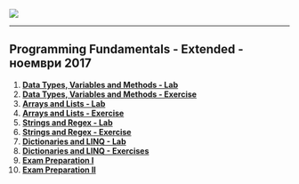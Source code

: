 <a href="#"><img src="https://i.imgur.com/OrqPzxG.png" ></img></a>

---
## <b>Programming Fundamentals - Extended - ноември 2017</b>
1.  <a href="https://github.com/IvayloIV/Programming-Fundamentals/tree/master/Programming%20Fundamentals%20-%20Extended%20-%20%D0%BD%D0%BE%D0%B5%D0%BC%D0%B2%D1%80%D0%B8%202017/Data%20Types%2C%20Variables%20and%20Methods%20%20Lab" > <b>Data Types, Variables and Methods - Lab</b> </a> 
2.  <a href="https://github.com/IvayloIV/Programming-Fundamentals/tree/master/Programming%20Fundamentals%20-%20Extended%20-%20%D0%BD%D0%BE%D0%B5%D0%BC%D0%B2%D1%80%D0%B8%202017/Data%20Types%2C%20Variables%20and%20Methods%20-%20Exercise" > <b>Data Types, Variables and Methods - Exercise</b> </a> 
3.  <a href="https://github.com/IvayloIV/Programming-Fundamentals/tree/master/Programming%20Fundamentals%20-%20Extended%20-%20%D0%BD%D0%BE%D0%B5%D0%BC%D0%B2%D1%80%D0%B8%202017/Arrays%20and%20Lists%20-%20Lab" > <b>Arrays and Lists - Lab</b> </a> 
4.  <a href="https://github.com/IvayloIV/Programming-Fundamentals/tree/master/Programming%20Fundamentals%20-%20Extended%20-%20%D0%BD%D0%BE%D0%B5%D0%BC%D0%B2%D1%80%D0%B8%202017/Arrays%20and%20Lists%20-%20Exercise" > <b>Arrays and Lists - Exercise</b> </a> 
5.  <a href="https://github.com/IvayloIV/Programming-Fundamentals/tree/master/Programming%20Fundamentals%20-%20Extended%20-%20%D0%BD%D0%BE%D0%B5%D0%BC%D0%B2%D1%80%D0%B8%202017/Strings%20and%20Regex%20-%20Lab" > <b>Strings and Regex - Lab</b> </a> 
6.  <a href="https://github.com/IvayloIV/Programming-Fundamentals/tree/master/Programming%20Fundamentals%20-%20Extended%20-%20%D0%BD%D0%BE%D0%B5%D0%BC%D0%B2%D1%80%D0%B8%202017/Strings%20and%20Regex%20-%20Exercise" > <b>Strings and Regex - Exercise</b> </a>
7.  <a href="https://github.com/IvayloIV/Programming-Fundamentals/tree/master/Programming%20Fundamentals%20-%20Extended%20-%20%D0%BD%D0%BE%D0%B5%D0%BC%D0%B2%D1%80%D0%B8%202017/Dictionaries%20and%20LINQ%20-%20Lab" > <b>Dictionaries and LINQ - Lab</b> </a>
8.  <a href="https://github.com/IvayloIV/Programming-Fundamentals/tree/master/Programming%20Fundamentals%20-%20Extended%20-%20%D0%BD%D0%BE%D0%B5%D0%BC%D0%B2%D1%80%D0%B8%202017/Dictionaries%20and%20LINQ%20-%20Exercises" > <b>Dictionaries and LINQ - Exercises</b> </a>
9.  <a href="https://github.com/IvayloIV/Programming-Fundamentals/tree/master/Programming%20Fundamentals%20-%20Extended%20-%20%D0%BD%D0%BE%D0%B5%D0%BC%D0%B2%D1%80%D0%B8%202017/Exam%20Preparation%20I" > <b>Exam Preparation I</b> </a>
10.  <a href="https://github.com/IvayloIV/Programming-Fundamentals/tree/master/Programming%20Fundamentals%20-%20Extended%20-%20%D0%BD%D0%BE%D0%B5%D0%BC%D0%B2%D1%80%D0%B8%202017/Exam%20Preparation%20II" > <b>Exam Preparation II</b> </a>
